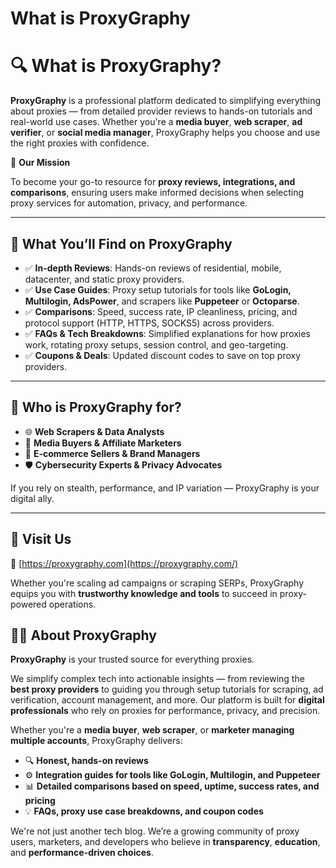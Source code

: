 # What is ProxyGraphy

# 🔍 What is ProxyGraphy?

**ProxyGraphy** is a professional platform dedicated to simplifying everything about proxies — from detailed provider reviews to hands-on tutorials and real-world use cases. Whether you're a **media buyer**, **web scraper**, **ad verifier**, or **social media manager**, ProxyGraphy helps you choose and use the right proxies with confidence.

🚀 **Our Mission**

To become your go-to resource for **proxy reviews, integrations, and comparisons**, ensuring users make informed decisions when selecting proxy services for automation, privacy, and performance.

---

## 🧠 What You’ll Find on ProxyGraphy

- ✅ **In-depth Reviews**: Hands-on reviews of residential, mobile, datacenter, and static proxy providers.
- ✅ **Use Case Guides**: Proxy setup tutorials for tools like **GoLogin, Multilogin, AdsPower**, and scrapers like **Puppeteer** or **Octoparse**.
- ✅ **Comparisons**: Speed, success rate, IP cleanliness, pricing, and protocol support (HTTP, HTTPS, SOCKS5) across providers.
- ✅ **FAQs & Tech Breakdowns**: Simplified explanations for how proxies work, rotating proxy setups, session control, and geo-targeting.
- ✅ **Coupons & Deals**: Updated discount codes to save on top proxy providers.

---

## 🎯 Who is ProxyGraphy for?

- 🌐 **Web Scrapers & Data Analysts**
- 💸 **Media Buyers & Affiliate Marketers**
- 🛒 **E-commerce Sellers & Brand Managers**
- 🛡️ **Cybersecurity Experts & Privacy Advocates**

If you rely on stealth, performance, and IP variation — ProxyGraphy is your digital ally.

---

## 🔗 Visit Us

📍 [https://proxygraphy.com](https://proxygraphy.com/)

Whether you're scaling ad campaigns or scraping SERPs, ProxyGraphy equips you with **trustworthy knowledge and tools** to succeed in proxy-powered operations.

## 🧑‍💻 About ProxyGraphy

**ProxyGraphy** is your trusted source for everything proxies.

We simplify complex tech into actionable insights — from reviewing the **best proxy providers** to guiding you through setup tutorials for scraping, ad verification, account management, and more. Our platform is built for **digital professionals** who rely on proxies for performance, privacy, and precision.

Whether you're a **media buyer**, **web scraper**, or **marketer managing multiple accounts**, ProxyGraphy delivers:

- 🔍 **Honest, hands-on reviews**
- ⚙️ **Integration guides for tools like GoLogin, Multilogin, and Puppeteer**
- 📊 **Detailed comparisons based on speed, uptime, success rates, and pricing**
- 💡 **FAQs, proxy use case breakdowns, and coupon codes**

We're not just another tech blog. We’re a growing community of proxy users, marketers, and developers who believe in **transparency**, **education**, and **performance-driven choices**.